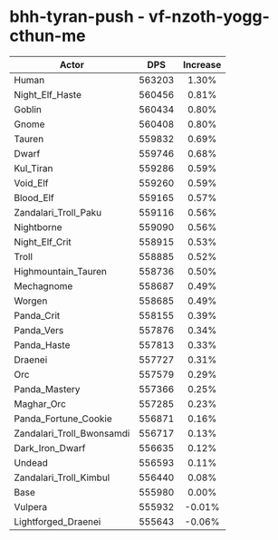 # bhh-tyran-push - vf-nzoth-yogg-cthun-me
| Actor | DPS | Increase |
|---|:---:|:---:|
|Human|563203|1.30%|
|Night_Elf_Haste|560456|0.81%|
|Goblin|560434|0.80%|
|Gnome|560408|0.80%|
|Tauren|559832|0.69%|
|Dwarf|559746|0.68%|
|Kul_Tiran|559286|0.59%|
|Void_Elf|559260|0.59%|
|Blood_Elf|559165|0.57%|
|Zandalari_Troll_Paku|559116|0.56%|
|Nightborne|559090|0.56%|
|Night_Elf_Crit|558915|0.53%|
|Troll|558885|0.52%|
|Highmountain_Tauren|558736|0.50%|
|Mechagnome|558687|0.49%|
|Worgen|558685|0.49%|
|Panda_Crit|558155|0.39%|
|Panda_Vers|557876|0.34%|
|Panda_Haste|557813|0.33%|
|Draenei|557727|0.31%|
|Orc|557579|0.29%|
|Panda_Mastery|557366|0.25%|
|Maghar_Orc|557285|0.23%|
|Panda_Fortune_Cookie|556871|0.16%|
|Zandalari_Troll_Bwonsamdi|556717|0.13%|
|Dark_Iron_Dwarf|556635|0.12%|
|Undead|556593|0.11%|
|Zandalari_Troll_Kimbul|556440|0.08%|
|Base|555980|0.00%|
|Vulpera|555932|-0.01%|
|Lightforged_Draenei|555643|-0.06%|
